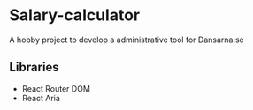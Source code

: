 <h1>Salary-calculator</h1>
A hobby project to develop a administrative tool for Dansarna.se

<h2>Libraries</h2> 
<ul>
  <li>React Router DOM</li>
  <li>React Aria</li>
</ul>
